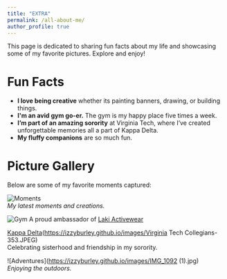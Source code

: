 ```yaml
---
title: "EXTRA"
permalink: /all-about-me/
author_profile: true
---
```


This page is dedicated to sharing fun facts about my life and showcasing some of my favorite pictures. Explore and enjoy!

# Fun Facts  
- **I love being creative** whether its painting banners, drawing, or building things.  
- **I'm an avid gym go-er.** The gym is my happy place five times a week.  
- **I’m part of an amazing sorority** at Virginia Tech, where I’ve created unforgettable memories all a part of Kappa Delta.  
- **My fluffy companions** are so much fun.

# Picture Gallery  
Below are some of my favorite moments captured:  

![Moments](https://izzyburley.github.io/images/IMG_9104.JPG)  
*My latest moments and creations.*  

![Gym](https://izzyburley.github.io/images/IMG_2467.jpg)
A proud ambassador of [Laki Activewear](https://lakiactive.com/?ref=izzyburley&utm_source=affiliate)

[Kappa Delta](https://vt.kappadelta.org/)(https://izzyburley.github.io/images/Virginia Tech Collegians-353.JPEG)  
Celebrating sisterhood and friendship in my sorority.  

![Adventures](https://izzyburley.github.io/images/IMG_1092 (1).jpg)  
*Enjoying the outdoors.*  
